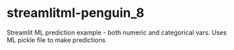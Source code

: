 # streamlitml-penguin_8
Streamlit ML prediction example - both numeric and categorical vars. Uses ML pickle file to make predictions
